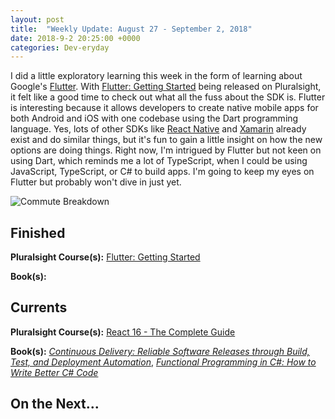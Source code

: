 ```yaml
---
layout: post
title:  "Weekly Update: August 27 - September 2, 2018"
date: 2018-9-2 20:25:00 +0000
categories: Dev-eryday
---
```


I did a little exploratory learning this week in the form of learning about Google's [Flutter][fl]. With [Flutter: Getting Started][flu] being released on Pluralsight, it felt like a good time to check out what all the fuss about the SDK is. Flutter is interesting because it allows developers to create native mobile apps for both Android and iOS with one codebase using the Dart programming language. Yes, lots of other SDKs like [React Native][rn] and [Xamarin][xm] already exist and do similar things, but it's fun to gain a little insight on how the new options are doing things. Right now, I'm intrigued by Flutter but not keen on using Dart, which reminds me a lot of TypeScript, when I could be using JavaScript, TypeScript, or C# to build apps. I'm going to keep my eyes on Flutter but probably won't dive in just yet.

![Commute Breakdown](https://farm2.staticflickr.com/1871/43383972075_1a3b3eddc3.jpg)



## Finished

**Pluralsight Course(s):** [Flutter: Getting Started][flu]

**Book(s):** 

## Currents

**Pluralsight Course(s):** [React 16 - The Complete Guide][re]

**Book(s):** _[Continuous Delivery: Reliable Software Releases through Build, Test, and Deployment Automation][cd]_, *[Functional Programming in C#: How to Write Better C# Code][fun]*

## On the Next...



[re]: https://www.udemy.com/react-the-complete-guide-incl-redux/
[cd]: https://www.amazon.com/Continuous-Delivery-Deployment-Automation-Addison-Wesley/dp/0321601912
[ncp]: https://github.com/jpniederer/NETCorePlayground/tree/master/ChatApp
[fun]: https://www.amazon.com/Functional-Programming-write-better-code/dp/1617293954/
[src]: https://chatappwithsignalr.azurewebsites.net/index.html
[iis]: https://app.pluralsight.com/library/courses/installing-configuring-iis/table-of-contents
[flu]: https://app.pluralsight.com/library/courses/flutter-getting-started/table-of-contents
[fl]: https://flutter.io/
[rn]: https://facebook.github.io/react-native/
[xm]: https://visualstudio.microsoft.com/xamarin/
